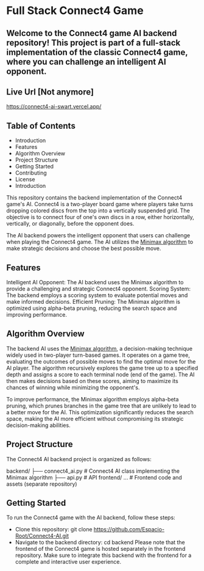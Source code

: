 # Full Stack Connect4 Game
## Welcome to the Connect4 game AI backend repository! This project is part of a full-stack implementation of the classic Connect4 game, where you can challenge an intelligent AI opponent.

## Live Url [Not anymore]
https://connect4-ai-swart.vercel.app/

## Table of Contents
* Introduction
* Features
* Algorithm Overview
* Project Structure
* Getting Started
* Contributing
* License
* Introduction

This repository contains the backend implementation of the Connect4 game's AI. Connect4 is a two-player board game where players take turns dropping colored discs from the top into a vertically suspended grid. The objective is to connect four of one's own discs in a row, either horizontally, vertically, or diagonally, before the opponent does.

The AI backend powers the intelligent opponent that users can challenge when playing the Connect4 game. The AI utilizes the [Minimax algorithm](https://en.wikipedia.org/wiki/Minimax) to make strategic decisions and choose the best possible move.

## Features
Intelligent AI Opponent: The AI backend uses the Minimax algorithm to provide a challenging and strategic Connect4 opponent.
Scoring System: The backend employs a scoring system to evaluate potential moves and make informed decisions.
Efficient Pruning: The Minimax algorithm is optimized using alpha-beta pruning, reducing the search space and improving performance.

## Algorithm Overview
The backend AI uses the [Minimax algorithm](https://en.wikipedia.org/wiki/Minimax), a decision-making technique widely used in two-player turn-based games. It operates on a game tree, evaluating the outcomes of possible moves to find the optimal move for the AI player. The algorithm recursively explores the game tree up to a specified depth and assigns a score to each terminal node (end of the game). The AI then makes decisions based on these scores, aiming to maximize its chances of winning while minimizing the opponent's.

To improve performance, the Minimax algorithm employs alpha-beta pruning, which prunes branches in the game tree that are unlikely to lead to a better move for the AI. This optimization significantly reduces the search space, making the AI more efficient without compromising its strategic decision-making abilities.

## Project Structure
The Connect4 AI backend project is organized as follows:

backend/
    ├── connect4_ai.py    # Connect4 AI class implementing the Minimax algorithm
    ├── api.py           # API
frontend/
    ...                   # Frontend code and assets (separate repository)

## Getting Started
To run the Connect4 game with the AI backend, follow these steps:

- Clone this repository: git clone https://github.com/Espacio-Root/Connect4-AI.git
- Navigate to the backend directory: cd backend
Please note that the frontend of the Connect4 game is hosted separately in the frontend repository. Make sure to integrate this backend with the frontend for a complete and interactive user experience.
